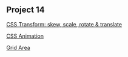 Project 14
---

[CSS Transform: skew, scale, rotate & translate](https://codepen.io/behshad/pen/JjjYpPW)

[CSS Animation](https://codepen.io/behshad/pen/zYrLgrz)

[Grid Area](https://codepen.io/behshad/pen/JpvQxK)
